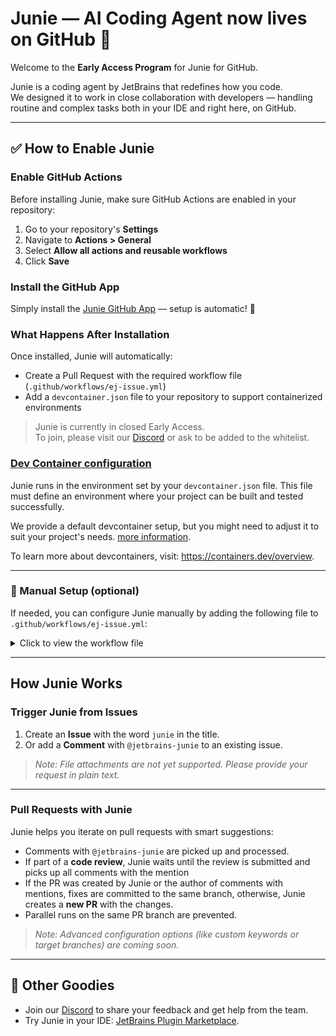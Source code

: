 # Junie — AI Coding Agent now lives on GitHub 🚀

Welcome to the **Early Access Program** for Junie for GitHub.

Junie is a coding agent by JetBrains that redefines how you code.  
We designed it to work in close collaboration with developers — handling routine and complex tasks both in your IDE and
right here, on GitHub.

---

## ✅ How to Enable Junie

### Enable GitHub Actions

Before installing Junie, make sure GitHub Actions are enabled in your repository:
1. Go to your repository's **Settings**
2. Navigate to **Actions > General**
3. Select **Allow all actions and reusable workflows**
4. Click **Save**

### Install the GitHub App

Simply install the [Junie GitHub App](https://github.com/apps/jetbrains-junie) — setup is automatic! 💫

### What Happens After Installation

Once installed, Junie will automatically:

- Create a Pull Request with the required workflow file (`.github/workflows/ej-issue.yml`)
- Add a `devcontainer.json` file to your repository to support containerized environments

> Junie is currently in closed Early Access.  
> To join, please visit our [Discord](https://jb.gg/junie/github) or ask to be added to the whitelist.

### [Dev Container configuration](https://github.com/jetbrains-junie/junie-workflows/blob/main/devcontainer-setup.md)

Junie runs in the environment set by your `devcontainer.json` file. This file must define an environment where your project can be built and tested successfully.

We provide a default devcontainer setup, but you might need to adjust it to suit your project's needs. [more information](https://github.com/jetbrains-junie/junie-workflows/blob/main/devcontainer-setup.md).

To learn more about devcontainers, visit: https://containers.dev/overview.



---

### 📝 Manual Setup (optional)

If needed, you can configure Junie manually by adding the following file to `.github/workflows/ej-issue.yml`:

<details>
<summary>Click to view the workflow file</summary>

```yaml
name: Junie
run-name: Junie run ${{ inputs.run_id }}

permissions:
  contents: write
  pull-requests: write
  packages: read

on:
  workflow_dispatch:
    inputs:
      run_id:
        description: "id of workflow process"
        required: true
      workflow_params:
        description: "stringified params"
        required: true

jobs:
  call-workflow-passing-data:
    uses: jetbrains-junie/junie-workflows/.github/workflows/ej-issue.yml@main
    with:
      workflow_params: ${{ inputs.workflow_params }}
```

</details>

---

## How Junie Works

### Trigger Junie from Issues

1. Create an **Issue** with the word `junie` in the title.
2. Or add a **Comment** with `@jetbrains-junie` to an existing issue.

> _Note: File attachments are not yet supported. Please provide your request in plain text._

---

### Pull Requests with Junie

Junie helps you iterate on pull requests with smart suggestions:

- Comments with `@jetbrains-junie` are picked up and processed.
- If part of a **code review**, Junie waits until the review is submitted and picks up all comments with the mention
- If the PR was created by Junie or the author of comments with mentions, fixes are committed to the same branch,
  otherwise, Junie creates a **new PR** with the changes.
- Parallel runs on the same PR branch are prevented.

> _Note: Advanced configuration options (like custom keywords or target branches) are coming soon._

---

## 🔧 Other Goodies

- Join our [Discord](https://jb.gg/junie/github) to share your feedback and get help from the team.
- Try Junie in your IDE: [JetBrains Plugin Marketplace](https://plugins.jetbrains.com/plugin/26104-jetbrains-junie-eap).
